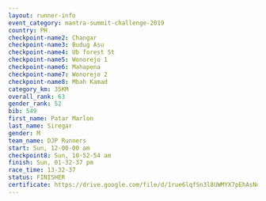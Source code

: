 ```yaml
---
layout: runner-info 
event_category: mantra-summit-challenge-2019 
country: PH
checkpoint-name2: Changar
checkpoint-name3: Budug Asu
checkpoint-name4: Ub forest St
checkpoint-name5: Wonorejo 1
checkpoint-name6: Mahapena
checkpoint-name7: Wonorejo 2
checkpoint-name8: Mbah Kamad
category_km: 35KM 
overall_rank: 63
gender_rank: 52
bib: 549
first_name: Patar Marlon
last_name: Siregar
gender: M
team_name: DJP Runners
start: Sun, 12-00-00 am
checkpoint8: Sun, 10-52-54 am
finish: Sun, 01-32-37 pm
race_time: 13-32-37
status: FINISHER
certificate: https://drive.google.com/file/d/1rue6lqfSn3l8UWMYX7pEhAsNooPOxGsm/view?usp=sharing
---
```

